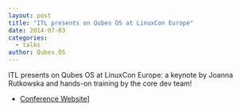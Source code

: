 ```yaml
---
layout: post
title: "ITL presents on Qubes OS at LinuxCon Europe"
date: 2014-07-03
categories:
  - talks
author: Qubes OS
---
```


ITL presents on Qubes OS at LinuxCon Europe: a keynote by Joanna Rutkowska and hands-on training by the core dev team!

- [Conference Website](http://events.linuxfoundation.org/events/linuxcon-europe)]
